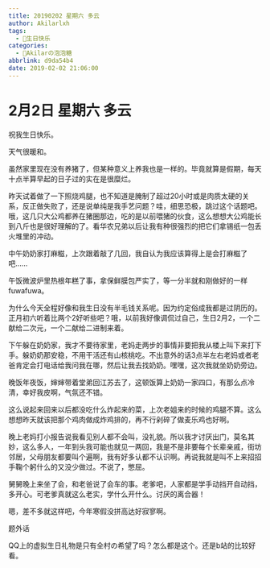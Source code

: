 ```yaml
---
title: 20190202 星期六 多云
author: Akilarlxh
tags:
  - 🎂生日快乐
categories:
  - 🍬Akilarの泡泡糖
abbrlink: d9da54b4
date: 2019-02-02 21:06:00
---
```

# 2月2日 星期六 多云

祝我生日快乐。

天气很暖和。

虽然家里现在没有养猪了，但某种意义上养我也是一样的。毕竟就算是假期，每天十点半算早起的日子过的实在是很糜烂。

昨天试着做了一下照烧鸡腿，也不知道是腌制了超过20小时或是肉质太硬的关系，反正做失败了，还是说单纯是我手艺问题？哇，细思恐极，跳过这个话题吧。哦，这几只大公鸡都养在猪圈那边，吃的是以前喂猪的伙食，这么想想大公鸡能长到八斤也是很好理解的了。看华农兄弟以后让我有种很强烈的把它们拿锡纸一包丢火堆里的冲动。

中午奶奶家打麻糍，上次跟着敲了几回，我自认为我应该算得上是会打麻糍了吧……

午饭微波炉里热根年糕了事，拿保鲜膜包严实了，等一分半就和刚做好的一样fuwafuwa。

为什么今天全程好像和我生日没有半毛钱关系呢。因为约定俗成我都是过阴历的。正月初六听着比两个2好听些吧？哦，以前我好像调侃过自己，生日2月2，一个二献给二次元，一个二献给二进制来着。

下午躲在奶奶家，我才不要待家里，老妈走两步的事情非要把我从楼上叫下来打下手。躲奶奶那安稳，不用干活还有山核桃吃。不出意外的话3点半左右老妈或者老爸肯定会打电话给我问我在哪，然后让我去找奶奶。嘿嘿，这次我就坐奶奶旁边。

晚饭年夜饭，婶婶带着堂弟回江苏去了，这顿饭算上奶奶一家四口，有那么点冷清，幸好我皮啊，气氛还不错。

这么说起来回来以后都没吃什么炸起来的菜，上次老姐来的时候的鸡腿不算。这么想想昨天就该把那个鸡肉做成炸鸡排的，再不行剁碎了做麦乐鸡也好啊。

晚上老妈打小报告说我看见别人都不会叫，没礼貌。所以我才讨厌出门，莫名其妙，这么多人，一年到头我可能也就见一两回，我是不是非要每个长辈亲戚，街坊邻居，父母朋友都要叫个遍啊，我有好多认都不认识啊。再说我就是叫不上来招招手鞠个躬什么的又没少做过。不说了，憋屈。

舅舅晚上来坐了会，和老爸说了会车的事。老爹吧，人家都是学手动挡开自动挡，多开心。可老爹真就这么老实，学什么开什么。讨厌的离合器！

嗯，差不多就这样吧，今年寒假没拼高达好寂寥啊。

题外话

QQ上的虚拟生日礼物是只有全村の希望了吗？怎么都是这个。还是b站的比较好看。
